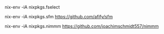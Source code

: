 nix-env -iA nixpkgs.fselect


nix-env -iA nixpkgs.sfm
https://github.com/afify/sfm

nix-env -iA nixpkgs.nimmm
https://github.com/joachimschmidt557/nimmm